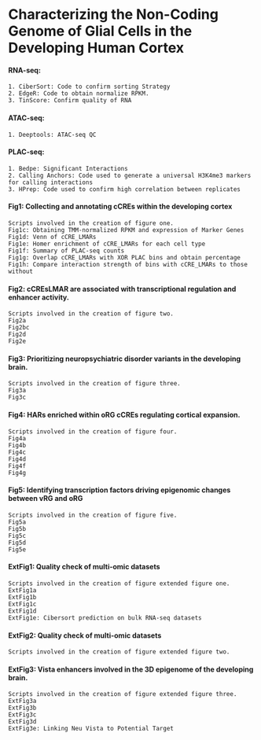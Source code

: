 # Characterizing the Non-Coding Genome of Glial Cells in the Developing Human Cortex

#### RNA-seq:  ####
    1. CiberSort: Code to confirm sorting Strategy  
    2. EdgeR: Code to obtain normalize RPKM.
    3. TinScore: Confirm quality of RNA

#### ATAC-seq:  ####
    1. Deeptools: ATAC-seq QC

#### PLAC-seq:  ####
    1. Bedpe: Significant Interactions 
    2. Calling Anchors: Code used to generate a universal H3K4me3 markers for calling interactions
    3. HPrep: Code used to confirm high correlation between replicates
    
#### Fig1: Collecting and annotating cCREs within the developing cortex  ####
    Scripts involved in the creation of figure one.
    Fig1c: Obtaining TMM-normalized RPKM and expression of Marker Genes
    Fig1d: Venn of cCRE_LMARs
    Fig1e: Homer enrichment of cCRE_LMARs for each cell type
    Fig1f: Summary of PLAC-seq counts
    Fig1g: Overlap cCRE_LMARs with XOR PLAC bins and obtain percentage
    Fig1h: Compare interaction strength of bins with cCRE_LMARs to those without

#### Fig2: cCREsLMAR  are associated with transcriptional regulation and enhancer activity. ####
    Scripts involved in the creation of figure two.
    Fig2a
    Fig2bc
    Fig2d
    Fig2e
    
#### Fig3: Prioritizing neuropsychiatric disorder variants in the developing brain. ####
    Scripts involved in the creation of figure three.    
    Fig3a
    Fig3c

#### Fig4: HARs enriched within oRG cCREs regulating cortical expansion.  ####
    Scripts involved in the creation of figure four.    
    Fig4a
    Fig4b
    Fig4c
    Fig4d
    Fig4f
    Fig4g
    
#### Fig5: Identifying transcription factors driving epigenomic changes between vRG and oRG   ####
    Scripts involved in the creation of figure five.    
    Fig5a
    Fig5b
    Fig5c
    Fig5d
    Fig5e
 
#### ExtFig1: Quality check of multi-omic datasets #### 
    Scripts involved in the creation of figure extended figure one. 
    ExtFig1a
    ExtFig1b
    ExtFig1c
    ExtFig1d
    ExtFig1e: Cibersort prediction on bulk RNA-seq datasets
    
#### ExtFig2: Quality check of multi-omic datasets #### 
    Scripts involved in the creation of figure extended figure two. 

#### ExtFig3: Vista enhancers involved in the 3D epigenome of the developing brain. #### 
    Scripts involved in the creation of figure extended figure three. 
    ExtFig3a
    ExtFig3b
    ExtFig3c
    ExtFig3d
    ExtFig3e: Linking Neu Vista to Potential Target